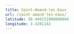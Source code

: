 ```yaml
---
title: Saint-Amand-les-Eaux
url: /saint-amand-les-eaux/
latitude: 50.449151900000004
longitude: 3.4281142
---
```

